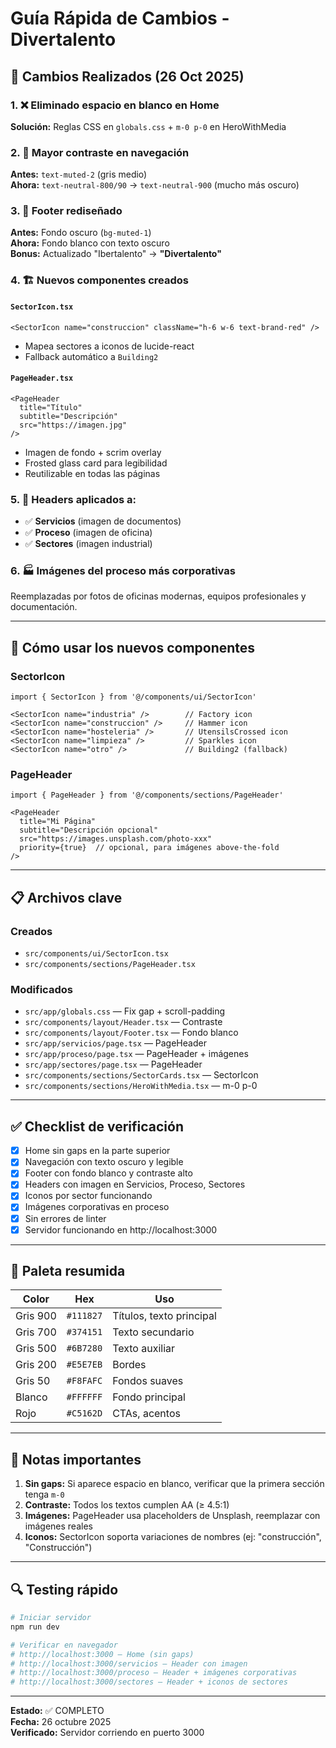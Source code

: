 # Guía Rápida de Cambios - Divertalento

## 🎯 Cambios Realizados (26 Oct 2025)

### 1. ❌ Eliminado espacio en blanco en Home
**Solución:** Reglas CSS en `globals.css` + `m-0 p-0` en HeroWithMedia

### 2. 🎨 Mayor contraste en navegación
**Antes:** `text-muted-2` (gris medio)  
**Ahora:** `text-neutral-800/90` → `text-neutral-900` (mucho más oscuro)

### 3. 📄 Footer rediseñado
**Antes:** Fondo oscuro (`bg-muted-1`)  
**Ahora:** Fondo blanco con texto oscuro  
**Bonus:** Actualizado "Ibertalento" → **"Divertalento"**

### 4. 🏗️ Nuevos componentes creados

#### `SectorIcon.tsx`
```tsx
<SectorIcon name="construccion" className="h-6 w-6 text-brand-red" />
```
- Mapea sectores a iconos de lucide-react
- Fallback automático a `Building2`

#### `PageHeader.tsx`
```tsx
<PageHeader 
  title="Título" 
  subtitle="Descripción"
  src="https://imagen.jpg"
/>
```
- Imagen de fondo + scrim overlay
- Frosted glass card para legibilidad
- Reutilizable en todas las páginas

### 5. 📱 Headers aplicados a:
- ✅ **Servicios** (imagen de documentos)
- ✅ **Proceso** (imagen de oficina)
- ✅ **Sectores** (imagen industrial)

### 6. 🏭 Imágenes del proceso más corporativas
Reemplazadas por fotos de oficinas modernas, equipos profesionales y documentación.

---

## 🚀 Cómo usar los nuevos componentes

### SectorIcon
```tsx
import { SectorIcon } from '@/components/ui/SectorIcon'

<SectorIcon name="industria" />        // Factory icon
<SectorIcon name="construccion" />     // Hammer icon
<SectorIcon name="hosteleria" />       // UtensilsCrossed icon
<SectorIcon name="limpieza" />         // Sparkles icon
<SectorIcon name="otro" />             // Building2 (fallback)
```

### PageHeader
```tsx
import { PageHeader } from '@/components/sections/PageHeader'

<PageHeader 
  title="Mi Página"
  subtitle="Descripción opcional"
  src="https://images.unsplash.com/photo-xxx"
  priority={true}  // opcional, para imágenes above-the-fold
/>
```

---

## 📋 Archivos clave

### Creados
- `src/components/ui/SectorIcon.tsx`
- `src/components/sections/PageHeader.tsx`

### Modificados
- `src/app/globals.css` — Fix gap + scroll-padding
- `src/components/layout/Header.tsx` — Contraste
- `src/components/layout/Footer.tsx` — Fondo blanco
- `src/app/servicios/page.tsx` — PageHeader
- `src/app/proceso/page.tsx` — PageHeader + imágenes
- `src/app/sectores/page.tsx` — PageHeader
- `src/components/sections/SectorCards.tsx` — SectorIcon
- `src/components/sections/HeroWithMedia.tsx` — m-0 p-0

---

## ✅ Checklist de verificación

- [x] Home sin gaps en la parte superior
- [x] Navegación con texto oscuro y legible
- [x] Footer con fondo blanco y contraste alto
- [x] Headers con imagen en Servicios, Proceso, Sectores
- [x] Iconos por sector funcionando
- [x] Imágenes corporativas en proceso
- [x] Sin errores de linter
- [x] Servidor funcionando en http://localhost:3000

---

## 🎨 Paleta resumida

| Color | Hex | Uso |
|-------|-----|-----|
| Gris 900 | `#111827` | Títulos, texto principal |
| Gris 700 | `#374151` | Texto secundario |
| Gris 500 | `#6B7280` | Texto auxiliar |
| Gris 200 | `#E5E7EB` | Bordes |
| Gris 50 | `#F8FAFC` | Fondos suaves |
| Blanco | `#FFFFFF` | Fondo principal |
| Rojo | `#C5162D` | CTAs, acentos |

---

## 📝 Notas importantes

1. **Sin gaps:** Si aparece espacio en blanco, verificar que la primera sección tenga `m-0`
2. **Contraste:** Todos los textos cumplen AA (≥ 4.5:1)
3. **Imágenes:** PageHeader usa placeholders de Unsplash, reemplazar con imágenes reales
4. **Iconos:** SectorIcon soporta variaciones de nombres (ej: "construcción", "Construcción")

---

## 🔍 Testing rápido

```bash
# Iniciar servidor
npm run dev

# Verificar en navegador
# http://localhost:3000 — Home (sin gaps)
# http://localhost:3000/servicios — Header con imagen
# http://localhost:3000/proceso — Header + imágenes corporativas
# http://localhost:3000/sectores — Header + iconos de sectores
```

---

**Estado:** ✅ COMPLETO  
**Fecha:** 26 octubre 2025  
**Verificado:** Servidor corriendo en puerto 3000

